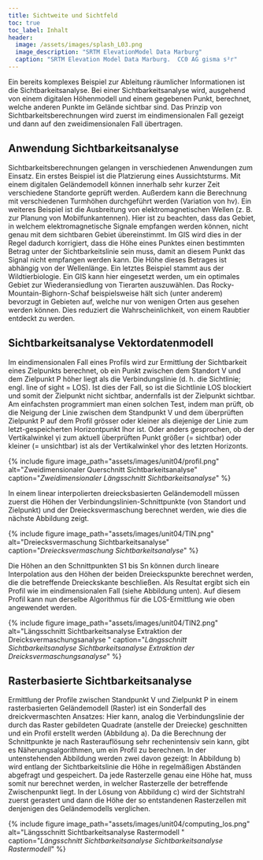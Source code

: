```yaml
---
title: Sichtweite und Sichtfeld
toc: true
toc_label: Inhalt
header:
  image: /assets/images/splash_L03.png
  image_description: "SRTM ElevationModel Data Marburg"
  caption: "SRTM Elevation Model Data Marburg.  CC0 AG gisma s²r"
---
```



Ein bereits komplexes Beispiel zur Ableitung räumlicher Informationen ist die Sichtbarkeitsanalyse. Bei einer Sichtbarkeitsanalyse wird, ausgehend von einem digitalen Höhenmodell und einem gegebenen Punkt, berechnet, welche anderen Punkte im Gelände sichtbar sind. Das Prinzip von Sichtbarkeitsberechnungen wird zuerst im eindimensionalen Fall gezeigt und dann auf den zweidimensionalen Fall übertragen.

## Anwendung Sichtbarkeitsanalyse
Sichtbarkeitsberechnungen gelangen in verschiedenen Anwendungen zum Einsatz. Ein erstes Beispiel ist die Platzierung eines Aussichtsturms. Mit einem digitalen Geländemodell können innerhalb sehr kurzer Zeit verschiedene Standorte geprüft werden. Außerdem kann die Berechnung mit verschiedenen Turmhöhen durchgeführt werden (Variation von hv). Ein weiteres Beispiel ist die Ausbreitung von elektromagnetischen Wellen (z. B. zur Planung von Mobilfunkantennen). Hier ist zu beachten, dass das Gebiet, in welchem elektromagnetische Signale empfangen werden können, nicht genau mit dem sichtbaren Gebiet übereinstimmt. Im GIS wird dies in der Regel dadurch korrigiert, dass die Höhe eines Punktes einen bestimmten Betrag unter der Sichtbarkeitslinie sein muss, damit an diesem Punkt das Signal nicht empfangen werden kann. Die Höhe dieses Betrages ist abhängig von der Wellenlänge. Ein letztes Beispiel stammt aus der Wildtierbiologie. Ein GIS kann hier eingesetzt werden, um ein optimales Gebiet zur Wiederansiedlung von Tierarten auszuwählen. Das Rocky-Mountain-Bighorn-Schaf beispielsweise hält sich (unter anderem) bevorzugt in Gebieten auf, welche nur von wenigen Orten aus gesehen werden können. Dies reduziert die Wahrscheinlichkeit, von einem Raubtier entdeckt zu werden.


## Sichtbarkeitsanalyse Vektordatenmodell

Im eindimensionalen Fall eines Profils wird zur Ermittlung der Sichtbarkeit eines Zielpunkts berechnet, ob ein Punkt zwischen dem Standort V und dem Zielpunkt P höher liegt als die Verbindungslinie (d. h. die Sichtlinie; engl. line of sight = LOS). Ist dies der Fall, so ist die Sichtlinie LOS blockiert und somit der Zielpunkt nicht sichtbar, andernfalls ist der Zielpunkt sichtbar. Am einfachsten programmiert man einen solchen Test, indem man prüft, ob die Neigung der Linie zwischen dem Standpunkt V und dem überprüften Zielpunkt P auf dem Profil grösser oder kleiner als diejenige der Linie zum letzt-gespeicherten Horizontpunkt Ihor ist. Oder anders gesprochen, ob der Vertikalwinkel γi zum aktuell überprüften Punkt größer (= sichtbar) oder kleiner (= unsichtbar) ist als der Vertikalwinkel γhor des letzten Horizonts.

{% include figure image_path="assets/images/unit04/profil.png" alt="Zweidimensionaler Querschnitt Sichtbarkeitsanalyse" caption="*Zweidimensionaler Längsschnitt Sichtbarkeitsanalyse*" %}

In einem linear interpolierten dreiecksbasierten Geländemodell müssen zuerst die Höhen der Verbindungslinien-Schnittpunkte (von Standort und Zielpunkt) und der Dreiecksvermaschung berechnet werden, wie dies die nächste Abbildung zeigt.

{% include figure image_path="assets/images/unit04/TIN.png" alt="Dreiecksvermaschung  Sichtbarkeitsanalyse" caption="*Dreiecksvermaschung  Sichtbarkeitsanalyse*" %}

Die Höhen an den Schnittpunkten S1 bis Sn können durch lineare Interpolation aus den Höhen der beiden Dreieckspunkte berechnet werden, die die betreffende Dreieckskante beschließen. Als Resultat ergibt sich ein Profil wie im eindimensionalen Fall (siehe Abbildung unten). Auf diesem Profil kann nun derselbe Algorithmus für die LOS-Ermittlung wie oben angewendet werden.

{% include figure image_path="assets/images/unit04/TIN2.png" alt="Längsschnitt  Sichtbarkeitsanalyse Extraktion der Dreicksvermaschungsanalyse " caption="*Längsschnitt   Sichtbarkeitsanalyse Sichtbarkeitsanalyse Extraktion der Dreicksvermaschungsanalyse*" %}

## Rasterbasierte Sichtbarkeitsanalyse

Ermittlung der Profile zwischen Standpunkt V und Zielpunkt P in einem rasterbasierten Geländemodell (Raster) ist ein Sonderfall des dreickvermaschten Ansatzes: Hier kann, analog die Verbindungslinie der durch das Raster gebildeten Quadrate (anstelle der Dreiecke) geschnitten und ein Profil erstellt werden (Abbildung a). Da die Berechnung der Schnittpunkte je nach Rasterauflösung sehr rechenintensiv sein kann, gibt es Näherungsalgorithmen, um ein Profil zu berechnen. In der untenstehenden Abbildung werden zwei davon gezeigt: In Abbildung b) wird entlang der Sichtbarkeitslinie die Höhe in regelmäßigen Abständen abgefragt und gespeichert. Da jede Rasterzelle genau eine Höhe hat, muss somit nur berechnet werden, in welcher Rasterzelle der betreffende Zwischenpunkt liegt. In der Lösung von Abbildung c) wird der Sichtstrahl zuerst gerastert und dann die Höhe der so entstandenen Rasterzellen mit denjenigen des Geländemodells verglichen.

{% include figure image_path="assets/images/unit04/computing_los.png" alt="Längsschnitt  Sichtbarkeitsanalyse Rastermodell " caption="*Längsschnitt   Sichtbarkeitsanalyse Sichtbarkeitsanalyse Rastermodell*" %}




